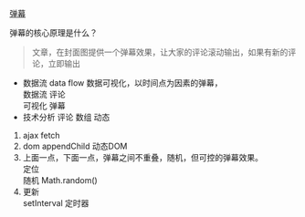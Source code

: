 [弹幕](https://juejin.im/post/5ae56927f265da0b7e0c0968)


弹幕的核心原理是什么？
>文章，在封面图提供一个弹幕效果，让大家的评论滚动输出，如果有新的评论，立即输出
- 数据流 data flow 
数据可视化，以时间点为因素的弹幕，<br>
数据流 评论<br>
可视化 弹幕
- 技术分析 
评论 数组 动态
1. ajax fetch 
2. dom appendChild 动态DOM
3. 上面一点，下面一点，弹幕之间不重叠，随机，但可控的弹幕效果。<br>
定位<br>
随机 Math.random()
4. 更新<br>
setInterval 定时器
